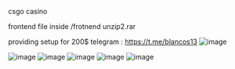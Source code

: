 csgo casino

frontend file inside /frotnend 
unzip2.rar

providing setup for 200$ telegram : https://t.me/blancos13
![image](https://github.com/user-attachments/assets/052deb46-fc5b-46b5-a69f-39066cf2b4e7)

![image](https://github.com/user-attachments/assets/fc7770c5-77a4-46df-93a4-0f4a5ca60dd5)
![image](https://github.com/user-attachments/assets/5067e671-36f5-4cb2-849a-7f3e6fbd1db0)
![image](https://github.com/user-attachments/assets/bbbfb64e-c299-460a-8124-5a8dacd48395)
![image](https://github.com/user-attachments/assets/27e7cde2-9542-47bc-8ee3-0a00beb75d69)
![image](https://github.com/user-attachments/assets/72bf8f61-0053-4449-adbd-65b0d5bd43c8)

